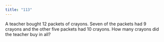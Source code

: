 ```yaml
---
title: "113"
---
```

A teacher bought 12 packets of crayons. Seven of the packets had 9 crayons and the other five packets had 10 crayons. How many crayons did the teacher buy in all?

